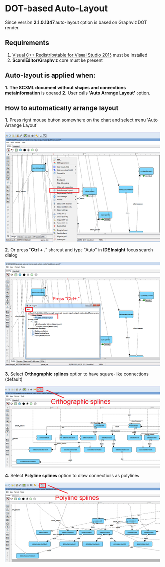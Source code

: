 # DOT-based Auto-Layout

Since version **2.1.0.1347** auto-layout option is based on Graphviz DOT render.

## Requirements
1. [Visual C++ Redistributable for Visual Studio 2015](https://www.microsoft.com/en-us/download/details.aspx?id=48145) must be installed
2. **ScxmlEditor\Graphviz** core must be present

## Auto-layout is applied when:
**1.** **The SCXML document without shapes and connections metainformation** is opened 
**2.** User calls **'Auto Arrange Layout'** option.

## How to automatically arrange layout
**1.** Press right mouse button somewhere on the chart and select menu 'Auto Arrange Layout'

![AutoLayout_MenuArrange](https://github.com/alexzhornyak/ScxmlEditor-Tutorial/blob/master/Images/AutoLayout_MenuArrange.png)

**2.** Or press "**Ctrl + .**" shorcut and type "Auto" in **IDE Insight** focus search dialog

![AutoLayout_IDEInsightArrange](https://github.com/alexzhornyak/ScxmlEditor-Tutorial/blob/master/Images/AutoLayout_IDEInsightArrange.png)

**3.** Select **Orthographic splines** option to have square-like connections (default)

![AutoLayout_OrthoSplines](https://github.com/alexzhornyak/ScxmlEditor-Tutorial/blob/master/Images/AutoLayout_OrthoSplines.png)

**4.** Select **Polyline splines** option to draw connections as polylines

![AutoLayout_PolyLineSplines](https://github.com/alexzhornyak/ScxmlEditor-Tutorial/blob/master/Images/AutoLayout_PolyLineSplines.png)

